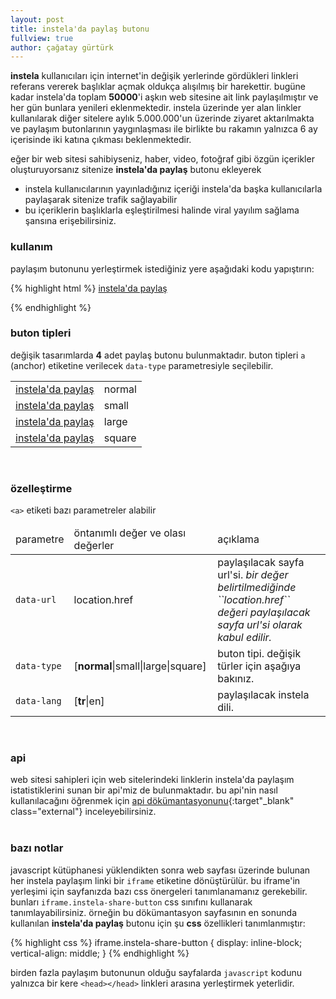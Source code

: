 ```yaml
---
layout: post
title: instela'da paylaş butonu
fullview: true
author: çağatay gürtürk
---
```


 **instela** kullanıcıları için internet'in değişik yerlerinde gördükleri linkleri referans vererek başlıklar açmak  oldukça alışılmış bir harekettir. bugüne kadar instela'da toplam **50000**'i aşkın web sitesine ait link paylaşılmıştır ve her gün bunlara yenileri eklenmektedir. instela üzerinde yer alan linkler kullanılarak diğer sitelere aylık 5.000.000'un üzerinde ziyaret aktarılmakta ve paylaşım butonlarının yaygınlaşması ile birlikte bu rakamın yalnızca 6 ay içerisinde iki katına çıkması beklenmektedir.

eğer bir web sitesi sahibiyseniz, haber, video, fotoğraf gibi özgün içerikler oluşturuyorsanız sitenize **instela'da paylaş** butonu ekleyerek
<ul>
<li>instela kullanıcılarının yayınladığınız içeriği instela'da başka kullanıcılarla paylaşarak sitenize trafik sağlayabilir</li>
<li>bu içeriklerin başlıklarla eşleştirilmesi halinde viral yayılım sağlama şansına erişebilirsiniz.</li>
</ul>
  
### kullanım

paylaşım butonunu yerleştirmek istediğiniz yere aşağıdaki kodu yapıştırın:

{% highlight html %}
<a href="https://tr.instela.com" class="instela-share">instela'da paylaş</a>
<script>!function(d, s, id) {var js, ijs = d.getElementsByTagName(s)[0], p = /^http:/.test(d.location) ? 'http' : 'https';if (!d.getElementById(id)) {js = d.createElement(s);js.id = id;js.src = p + '://widgets.instela.com/instela.js';ijs.parentNode.insertBefore(js, ijs);}}(document, 'script', 'instela-sjs');</script>
{% endhighlight %}
<br>

### buton tipleri

değişik tasarımlarda **4** adet paylaş butonu bulunmaktadır. buton tipleri ``a`` (anchor) etiketine verilecek ``data-type`` parametresiyle seçilebilir.

<table class="table table-bordered table-striped">
<colgroup>
        <col class="col-xs-1">
        <col class="col-xs-2">
</colgroup>
<tr>
<td>
<a href="https://tr.instela.com" class="instela-share" data-type="normal">instela'da paylaş</a>
</td>
<td>normal</td>
</tr>
<tr>
<td>
<a href="https://tr.instela.com" class="instela-share" data-type="small">instela'da paylaş</a>
</td>
<td>small</td>
</tr>
<tr>
<td>
<a href="https://tr.instela.com" class="instela-share" data-type="large">instela'da paylaş</a>
</td>
<td>large</td>
</tr>
<tr>
<td>
<a href="https://tr.instela.com" class="instela-share" data-type="square">instela'da paylaş</a>
</td>
<td>square</td>
</tr>
</table><br>

### özelleştirme

``<a>`` etiketi bazı parametreler alabilir

<div class="table-responsive">
<table class="table table-bordered table-striped">
<colgroup>
        <col class="col-xs-2">
        <col class="col-xs-2">
        <col class="col-xs-8">
</colgroup>
<thead>
<tr>
<td>parametre</td><td>öntanımlı değer ve olası değerler</td><td>açıklama</td>
</tr>
</thead>
<tbody>
<tr>
<td><code>data-url</code></td>
<td>location.href</td>
<td>paylaşılacak sayfa url'si. <i>bir değer belirtilmediğinde  ``location.href`` değeri paylaşılacak sayfa url'si olarak kabul edilir.</i></td>
</tr>
<tr>
<td><code>data-type</code></td>
<td>[<b>normal</b>|small|large|square]</td>
<td>buton tipi. değişik türler için aşağıya bakınız.</i></td>
</tr>
<tr>
<td><code>data-lang</code></td>
<td>[<b>tr</b>|en]</td>
<td>paylaşılacak instela dili.</i></td>
</tr>
</tbody>
</table>
</div><br>

### api

web sitesi sahipleri için web sitelerindeki linklerin instela'da paylaşım istatistiklerini sunan bir api'miz de bulunmaktadır. bu api'nin nasıl kullanılacağını öğrenmek için [api dökümantasyonunu](http://docs.instela.apiary.io/#reference/links){:target"_blank" class="external"} inceleyebilirsiniz.
<br>
<br>

### bazı notlar

javascript kütüphanesi yüklendikten sonra web sayfası üzerinde bulunan her instela paylaşım linki bir ``iframe`` etiketine dönüştürülür. bu iframe'in yerleşimi için sayfanızda bazı css önergeleri tanımlanamanız gerekebilir. bunları ``iframe.instela-share-button`` css sınıfını kullanarak tanımlayabilirsiniz. örneğin bu dökümantasyon sayfasının en sonunda kullanılan **instela'da paylaş** butonu için şu **css** özellikleri tanımlanmıştır:

{% highlight css %}
iframe.instela-share-button {
    display: inline-block;
    vertical-align: middle;
}
{% endhighlight %}

birden fazla paylaşım butonunun olduğu sayfalarda ``javascript`` kodunu yalnızca bir kere ``<head></head>`` linkleri arasına yerleştirmek yeterlidir.

